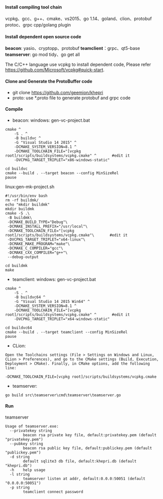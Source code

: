 #### Install compiling tool chain

vcpkg、gcc、g++、cmake、vs2015、go 1.14、goland、clion、protobuf protoc、grpc cpp/golang plugin

#### Install dependent open source code

**beacon**: yasio、cryptopp、protobuf
**teamclient**：grpc、qt5-base
**teamserver**: go mod tidy、go get all

The C/C++ language use vcpkg  to install dependent code, Please refer https://github.com/Microsoft/vcpkg#quick-start.


#### Clone and Generate the ProtoBuffer code
- git clone https://github.com/geemion/khepri
- proto: use *.proto file to generate protobuf and grpc code

#### Compile
- beacon:
windows: gen-vc-project.bat
```
cmake ^
    -S . ^
    -B buildvc ^
    -G "Visual Studio 14 2015" ^
    -DCMAKE_SYSTEM_VERSION=8.1 ^
    -DCMAKE_TOOLCHAIN_FILE="[vcpkg root]/scripts/buildsystems/vcpkg.cmake" ^       #edit it
    -DVCPKG_TARGET_TRIPLET="x86-windows-static"

cd buildvc
cmake --build . --target beacon --config MinSizeRel
pause
```

linux:gen-mk-project.sh
```
#!/usr/bin/env bash
rm -rf buildmk/
echo "mkdir buildmk"
mkdir buildmk
cmake -S .\
 -B buildmk\
 -DCMAKE_BUILD_TYPE="Debug"\
 -DCMAKE_INSTALL_PREFIX="/usr/local"\
 -DCMAKE_TOOLCHAIN_FILE="[vcpkg root]/scripts/buildsystems/vcpkg.cmake"\       #edit it
 -DVCPKG_TARGET_TRIPLET="x64-linux"\
 -DCMAKE_MAKE_PROGRAM="make"\
 -DCMAKE_C_COMPILER="gcc"\
 -DCMAKE_CXX_COMPILER="g++"\
 --debug-output

cd buildmk
make
```
- teamclient:
windows: gen-vc-project.bat
```
cmake ^
    -S . ^
    -B buildvc64 ^
    -G "Visual Studio 14 2015 Win64" ^
    -DCMAKE_SYSTEM_VERSION=8.1 ^
    -DCMAKE_TOOLCHAIN_FILE="[vcpkg root]/scripts/buildsystems/vcpkg.cmake" ^       #edit it
    -DVCPKG_TARGET_TRIPLET="x64-windows-static"

cd buildvc64
cmake --build . --target teamclient --config MinSizeRel
pause
```

- CLion:
```
Open the Toolchains settings (File > Settings on Windows and Linux, CLion > Preferences), and go to the CMake settings (Build, Execution, Deployment > CMake). Finally, in CMake options, add the following line:

-DCMAKE_TOOLCHAIN_FILE=[vcpkg root]/scripts/buildsystems/vcpkg.cmake
```

- teamserver:
```
go build src\teamserver\cmd\teamserver\teamserver.go
```

#### Run
teamserver
```
Usage of teamserver.exe:
  --privatekey string
        beacon rsa private key file, default:privatekey.pem (default "privatekey.pem")
  --pubkey string
        beacon rsa public key file, default:publickey.pem (default "publickey.pem")
  -d string
        default sqlite3 db file, default:khepri.db (default "khepri.db")
  -h    help usage
  -l string
        teamserver listen at addr, default:0.0.0:50051 (default "0.0.0.0:50051")
  -p string
        teamclient connect password
```